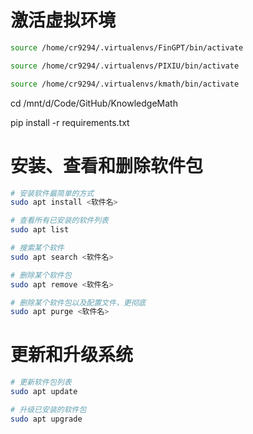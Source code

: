 
# 激活虚拟环境
```bash
source /home/cr9294/.virtualenvs/FinGPT/bin/activate
```
```bash
source /home/cr9294/.virtualenvs/PIXIU/bin/activate
```
```bash
source /home/cr9294/.virtualenvs/kmath/bin/activate
````

cd /mnt/d/Code/GitHub/KnowledgeMath

pip install -r requirements.txt

# 安装、查看和删除软件包

```bash
# 安装软件最简单的方式
sudo apt install <软件名>
```
```bash
# 查看所有已安装的软件列表
sudo apt list
```
```bash
# 搜索某个软件
sudo apt search <软件名>
```
```bash
# 删除某个软件包
sudo apt remove <软件名>
```
```bash
# 删除某个软件包以及配置文件，更彻底
sudo apt purge <软件名>
```

# 更新和升级系统

```bash
# 更新软件包列表
sudo apt update
```
```bash
# 升级已安装的软件包
sudo apt upgrade
```